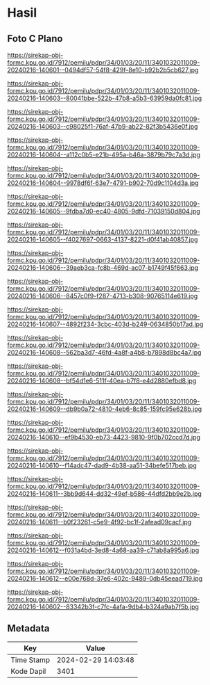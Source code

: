 # Hasil

## Foto C Plano

https://sirekap-obj-formc.kpu.go.id/7912/pemilu/pdpr/34/01/03/20/11/3401032011009-20240216-140601--0494df57-54f8-429f-8e10-b92b2b5cb627.jpg

https://sirekap-obj-formc.kpu.go.id/7912/pemilu/pdpr/34/01/03/20/11/3401032011009-20240216-140603--80041bbe-522b-47b8-a5b3-63959da0fc81.jpg

https://sirekap-obj-formc.kpu.go.id/7912/pemilu/pdpr/34/01/03/20/11/3401032011009-20240216-140603--c98025f1-76af-47b9-ab22-82f3b5436e0f.jpg

https://sirekap-obj-formc.kpu.go.id/7912/pemilu/pdpr/34/01/03/20/11/3401032011009-20240216-140604--a112c0b5-e21b-495a-b46a-3879b79c7a3d.jpg

https://sirekap-obj-formc.kpu.go.id/7912/pemilu/pdpr/34/01/03/20/11/3401032011009-20240216-140604--9978df6f-63e7-4791-b902-70d9c1104d3a.jpg

https://sirekap-obj-formc.kpu.go.id/7912/pemilu/pdpr/34/01/03/20/11/3401032011009-20240216-140605--9fdba7d0-ec40-4805-9dfd-71039150d804.jpg

https://sirekap-obj-formc.kpu.go.id/7912/pemilu/pdpr/34/01/03/20/11/3401032011009-20240216-140605--f4027697-0663-4137-8221-d0f41ab40857.jpg

https://sirekap-obj-formc.kpu.go.id/7912/pemilu/pdpr/34/01/03/20/11/3401032011009-20240216-140606--39aeb3ca-fc8b-469d-ac07-b1749f45f663.jpg

https://sirekap-obj-formc.kpu.go.id/7912/pemilu/pdpr/34/01/03/20/11/3401032011009-20240216-140606--8457c0f9-f287-4713-b308-90765114e619.jpg

https://sirekap-obj-formc.kpu.go.id/7912/pemilu/pdpr/34/01/03/20/11/3401032011009-20240216-140607--4892f234-3cbc-403d-b249-0634850b17ad.jpg

https://sirekap-obj-formc.kpu.go.id/7912/pemilu/pdpr/34/01/03/20/11/3401032011009-20240216-140608--562ba3d7-46fd-4a8f-a4b8-b7898d8bc4a7.jpg

https://sirekap-obj-formc.kpu.go.id/7912/pemilu/pdpr/34/01/03/20/11/3401032011009-20240216-140608--bf54d1e6-511f-40ea-b7f8-e4d2880efbd8.jpg

https://sirekap-obj-formc.kpu.go.id/7912/pemilu/pdpr/34/01/03/20/11/3401032011009-20240216-140609--db9b0a72-4810-4eb6-8c85-159fc95e628b.jpg

https://sirekap-obj-formc.kpu.go.id/7912/pemilu/pdpr/34/01/03/20/11/3401032011009-20240216-140610--ef9b4530-eb73-4423-9810-9f0b702ccd7d.jpg

https://sirekap-obj-formc.kpu.go.id/7912/pemilu/pdpr/34/01/03/20/11/3401032011009-20240216-140610--f14adc47-dad9-4b38-aa51-34befe517beb.jpg

https://sirekap-obj-formc.kpu.go.id/7912/pemilu/pdpr/34/01/03/20/11/3401032011009-20240216-140611--3bb9d644-dd32-49ef-b586-44dfd2bb9e2b.jpg

https://sirekap-obj-formc.kpu.go.id/7912/pemilu/pdpr/34/01/03/20/11/3401032011009-20240216-140611--b0f23261-c5e9-4f92-bc1f-2afead09cacf.jpg

https://sirekap-obj-formc.kpu.go.id/7912/pemilu/pdpr/34/01/03/20/11/3401032011009-20240216-140612--f031a4bd-3ed8-4a68-aa39-c71ab8a995a6.jpg

https://sirekap-obj-formc.kpu.go.id/7912/pemilu/pdpr/34/01/03/20/11/3401032011009-20240216-140612--e00e768d-37e6-402c-9489-0db45eead719.jpg

https://sirekap-obj-formc.kpu.go.id/7912/pemilu/pdpr/34/01/03/20/11/3401032011009-20240216-140602--83342b3f-c7fc-4afa-9db4-b324a9ab7f5b.jpg


## Metadata

| Key        | Value               |
| ---------- | ------------------- |
| Time Stamp | 2024-02-29 14:03:48 |
| Kode Dapil | 3401                |



